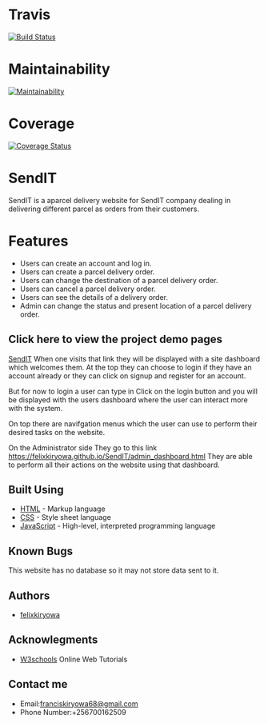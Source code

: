 # Travis

[![Build Status](https://travis-ci.org/felixkiryowa/SendIT.svg?branch=develop)](https://travis-ci.org/felixkiryowa/SendIT)

# Maintainability

[![Maintainability](https://api.codeclimate.com/v1/badges/83fbc29f2b74f182296d/maintainability)](https://codeclimate.com/github/felixkiryowa/SendIT/maintainability)

# Coverage
[![Coverage Status](https://coveralls.io/repos/github/felixkiryowa/SendIT/badge.svg?branch=develop)](https://coveralls.io/github/felixkiryowa/SendIT?branch=develop)

#  SendIT
 SendIT is a aparcel delivery website for SendIT company dealing in delivering different parcel as orders from their customers.

# Features
- Users can create an account and log in.
- Users can create a parcel delivery order.
- Users can change the destination of a parcel delivery order.
- Users can cancel a parcel delivery order.
- Users can see the details of a delivery order.
- Admin can change the status and present location of a parcel delivery order.
 
## Click here to view the project demo pages
[SendIT](https://felixkiryowa.github.io/SendIT/)
When one visits that link they will be displayed with a site dashboard which welcomes them.
At the top they can choose to login if they have an account already or they can click on signup and register for an account.

But for now to login a user can type in 
    Click on the login button and you will be displayed with the users dashboard where the user can interact more with the system.

On top  there are navifgation menus which the user can use to perform their desired tasks on the website.

On the Administrator side 
They go to this link  https://felixkiryowa.github.io/SendIT/admin_dashboard.html
They are able to perform all their actions on the website using that dashboard.

## Built Using
- [HTML](https://html.com/) - Markup language
- [CSS](https://css-tricks.com/) - Style sheet language 
- [JavaScript](https://www.javascript.com/) - High-level, interpreted programming language

## Known Bugs
This website has no database so it may not store data sent to it.

## Authors
- [felixkiryowa](https://github.com/felixkiryowa/)

## Acknowlegments
 - [W3schools](https://www.w3schools.com/) Online Web Tutorials
 
## Contact me 
- Email:franciskiryowa68@gmail.com
- Phone Number:+256700162509
